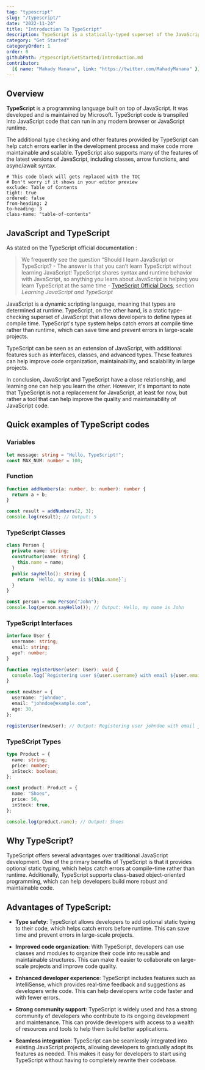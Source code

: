 ```yaml
---
tag: "typescript"
slug: "/typescript/"
date: "2022-11-24"
title: "Introduction To TypeScript"
description: TypeScript is a statically-typed superset of the JavaScript. TypeScript provides a more robust and scalable way to build large-scale applications.
category: "Get Started"
categoryOrder: 1
order: 0
githubPath: /typescript/GetStarted/Introduction.md
contributor:
  [{ name: "Mahady Manana", link: "https://twitter.com/MahadyManana" }]
---
```


## Overview

**TypeScript** is a programming language built on top of JavaScript. It was developed and is maintained by Microsoft. TypeScript code is transpiled into JavaScript code that can run in any modern browser or JavaScript runtime.

The additional type checking and other features provided by TypeScript can help catch errors earlier in the development process and make code more maintainable and scalable. TypeScript also supports many of the features of the latest versions of JavaScript, including classes, arrow functions, and async/await syntax.


```toc
# This code block will gets replaced with the TOC
# Don't worry if it shows in your editor preview
exclude: Table of Contents
tight: true
ordered: false
from-heading: 2
to-heading: 3
class-name: "table-of-contents"
```


## JavaScript and TypeScript

As stated on the TypeScript official documentation :

> We frequently see the question “Should I learn JavaScript or TypeScript? - The answer is that you can’t learn TypeScript without learning JavaScript! TypeScript shares syntax and runtime behavior with JavaScript, so anything you learn about JavaScript is helping you learn TypeScript at the same time - <a href="https://www.typescriptlang.org/docs/handbook/typescript-from-scratch.html ">TypeScript Official Docs</a>, section *Learning JavaScript and TypeScript*

JavaScript is a dynamic scripting language, meaning that types are determined at runtime. TypeScript, on the other hand, is a static type-checking superset of JavaScript that allows developers to define types at compile time. TypeScript's type system helps catch errors at compile time rather than runtime, which can save time and prevent errors in large-scale projects.

TypeScript can be seen as an extension of JavaScript, with additional features such as interfaces, classes, and advanced types. These features can help improve code organization, maintainability, and scalability in large projects.

In conclusion, JavaScript and TypeScript have a close relationship, and learning one can help you learn the other. However, it's important to note that TypeScript is not a replacement for JavaScript, at least for now, but rather a tool that can help improve the quality and maintainability of JavaScript code.


## Quick examples of TypeScript codes

### Variables

```typescript
let message: string = "Hello, TypeScript!";
const MAX_NUM: number = 100;
```

### Function

```typescript
function addNumbers(a: number, b: number): number {
  return a + b;
}

const result = addNumbers(2, 3);
console.log(result); // Output: 5
```

### TypeScript Classes

```typescript
class Person {
  private name: string;
  constructor(name: string) {
    this.name = name;
  }
  public sayHello(): string {
    return `Hello, my name is ${this.name}`;
  }
}

const person = new Person("John");
console.log(person.sayHello()); // Output: Hello, my name is John
```

### TypeScript Interfaces

```typescript
interface User {
  username: string;
  email: string;
  age?: number;
}

function registerUser(user: User): void {
  console.log(`Registering user ${user.username} with email ${user.email}`);
}

const newUser = {
  username: "johndoe",
  email: "johndoe@example.com",
  age: 30,
};

registerUser(newUser); // Output: Registering user johndoe with email johndoe@example.com
```

### TypeSCript Types

```typescript
type Product = {
  name: string;
  price: number;
  inStock: boolean;
};

const product: Product = {
  name: "Shoes",
  price: 50,
  inStock: true,
};

console.log(product.name); // Output: Shoes
```

## Why TypeScript?

TypeScript offers several advantages over traditional JavaScript development. One of the primary benefits of TypeScript is that it provides optional static typing, which helps catch errors at compile-time rather than runtime. Additionally, TypeScript supports class-based object-oriented programming, which can help developers build more robust and maintainable code.

## Advantages of TypeScript:

- **Type safety**: TypeScript allows developers to add optional static typing to their code, which helps catch errors before runtime. This can save time and prevent errors in large-scale projects.

- **Improved code organization**: With TypeScript, developers can use classes and modules to organize their code into reusable and maintainable structures. This can make it easier to collaborate on large-scale projects and improve code quality.

- **Enhanced developer experience**: TypeScript includes features such as IntelliSense, which provides real-time feedback and suggestions as developers write code. This can help developers write code faster and with fewer errors.

- **Strong community support**: TypeScript is widely used and has a strong community of developers who contribute to its ongoing development and maintenance. This can provide developers with access to a wealth of resources and tools to help them build better applications.

- **Seamless integration**: TypeScript can be seamlessly integrated into existing JavaScript projects, allowing developers to gradually adopt its features as needed. This makes it easy for developers to start using TypeScript without having to completely rewrite their codebase.
